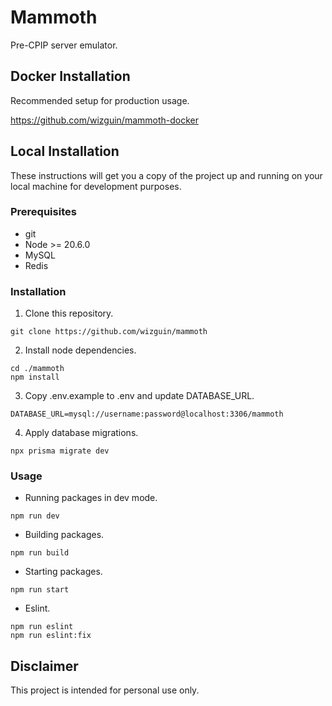 # Mammoth
Pre-CPIP server emulator.

## Docker Installation

Recommended setup for production usage.

https://github.com/wizguin/mammoth-docker

## Local Installation

These instructions will get you a copy of the project up and running on your local machine for development purposes.

### Prerequisites
* git
* Node >= 20.6.0
* MySQL
* Redis

### Installation

1. Clone this repository.

```console
git clone https://github.com/wizguin/mammoth
```

2. Install node dependencies.

```console
cd ./mammoth
npm install
```

3. Copy .env.example to .env and update DATABASE_URL.

```console
DATABASE_URL=mysql://username:password@localhost:3306/mammoth
```

4. Apply database migrations.

```console
npx prisma migrate dev
```

### Usage

* Running packages in dev mode.

```console
npm run dev
```

* Building packages.

```console
npm run build
```

* Starting packages.

```console
npm run start
```

* Eslint.

```console
npm run eslint
npm run eslint:fix
```

## Disclaimer

This project is intended for personal use only.
